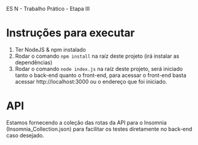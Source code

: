 ES N - Trabalho Prático - Etapa III

# Instruções para executar
1. Ter NodeJS & npm instalado
2. Rodar o comando ```npm install``` na raíz deste projeto (irá instalar as dependências)
3. Rodar o comando ```node index.js``` na raíz deste projeto, será iniciado tanto o back-end quanto o front-end, para acessar o front-end basta acessar http://localhost:3000 ou o endereço que foi iniciado.

# API
Estamos fornecendo a coleção das rotas da API para o Insomnia (Insomnia_Collection.json) para facilitar os testes diretamente no back-end caso desejado.